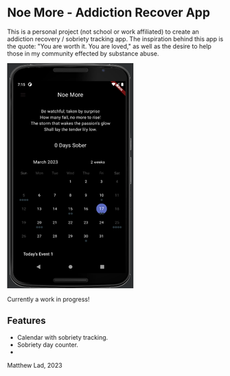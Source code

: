 # Noe More - Addiction Recover App

This is a personal project (not school or work affiliated) to create an addiction recovery / sobriety tracking app. The inspiration behind this app is the quote: "You are worth it. You are loved," as well as the desire to help those in my community effected by substance abuse.

<a href="App's Home Page"><img src="/HomePageScreenShot.PNG" height="525" width="294" ></a>

Currently a work in progress!

## Features

- Calendar with sobriety tracking.
- Sobriety day counter.
- 

Matthew Lad, 2023
